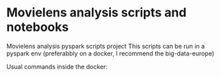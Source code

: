 # Movielens analysis scripts and notebooks
Movielens analysis pyspark scripts project
This scripts can be run in a pyspark env (preferabbly on a docker, I recommend the big-data-europe)

Usual commands inside the docker:
